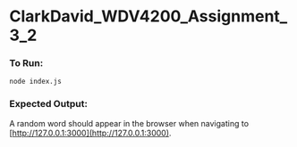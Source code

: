 # ClarkDavid_WDV4200_Assignment_3_2

### To Run:

```shell
node index.js
```

### Expected Output:

A random word should appear in the browser when navigating to [http://127.0.0.1:3000](http://127.0.0.1:3000).